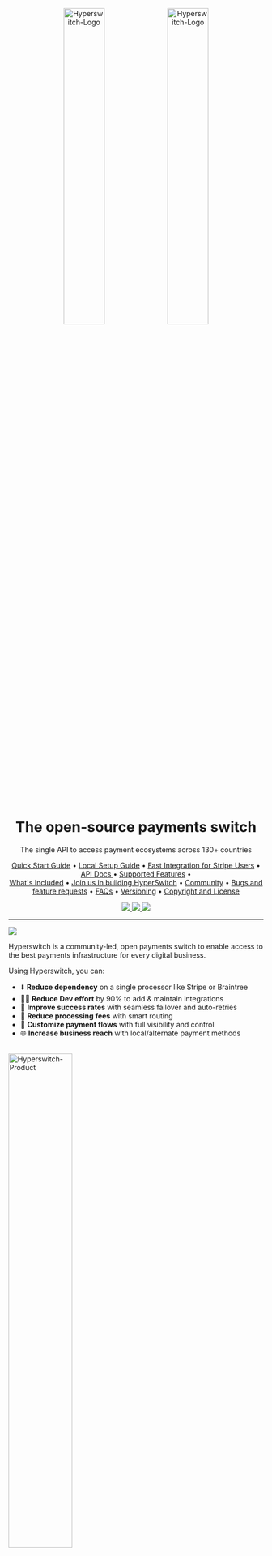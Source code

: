 <p align="center">
  <img src="./docs/imgs/hyperswitch-logo-dark.svg#gh-dark-mode-only" alt="Hyperswitch-Logo" width="40%" />
  <img src="./docs/imgs/hyperswitch-logo-light.svg#gh-light-mode-only" alt="Hyperswitch-Logo" width="40%" />
</p>

<h1 align="center">The open-source payments switch</h1>

<div align="center" >
The single API to access payment ecosystems across 130+ countries</div>

<p align="center">
  <a href="#%EF%B8%8F-quick-start-guide">Quick Start Guide</a> •
  <a href="https://github.com/juspay/hyperswitch/blob/main/docs/try_local_system.md">Local Setup Guide</a> •
  <a href="#-fast-integration-for-stripe-users">Fast Integration for Stripe Users</a> •
  <a href="https://api-reference.hyperswitch.io/introduction"> API Docs </a> •
  <a href="#-supported-features">Supported Features</a> •
  <br>
  <a href="#whats-included">What's Included</a> •
  <a href="#-join-us-in-building-hyperswitch">Join us in building HyperSwitch</a> •
  <a href="#-community">Community</a> •
  <a href="#-bugs-and-feature-requests">Bugs and feature requests</a> •
  <a href="#-FAQs">FAQs</a> •
  <a href="#-versioning">Versioning</a> •
  <a href="#%EF%B8%8F-copyright-and-license">Copyright and License</a>
</p>

<p align="center">
  <a href="https://github.com/juspay/hyperswitch/actions?query=workflow%3ACI+branch%3Amain">
    <img src="https://github.com/juspay/hyperswitch/workflows/CI/badge.svg" />
  </a>
  <a href="https://github.com/juspay/hyperswitch/blob/main/LICENSE">
    <img src="https://img.shields.io/github/license/juspay/hyperswitch" />
  </a>
  <a href="https://github.com/juspay/hyperswitch/blob/main/LICENSE">
    <img src="https://img.shields.io/badge/Made_in-Rust-orange" />
  </a>
</p>

<hr>
<img src="./docs/imgs/switch.png" />

Hyperswitch is a community-led, open payments switch to enable access to the best payments infrastructure for every digital business.

Using Hyperswitch, you can:

- ⬇️ **Reduce dependency** on a single processor like Stripe or Braintree
- 🧑‍💻 **Reduce Dev effort** by 90% to add & maintain integrations
- 🚀 **Improve success rates** with seamless failover and auto-retries
- 💸 **Reduce processing fees** with smart routing
- 🎨 **Customize payment flows** with full visibility and control
- 🌐 **Increase business reach** with local/alternate payment methods

<br>
<img src="./docs/imgs/hyperswitch-product.png" alt="Hyperswitch-Product" width="50%"/>

<a href="#Quick Start Guide">
  <h2 id="Quick Start Guide">⚡️ Quick Start Guide</h2>
</a>

### One-click deployment on AWS cloud

The fastest and easiest way to try Hyperswitch is via our CDK scripts

1. Click on the following button for a quick standalone deployment on AWS, suitable for prototyping.
   No code or setup is required in your system and the deployment is covered within the AWS free-tier setup.

   <a href="https://console.aws.amazon.com/cloudformation/home?region=us-east-1#/stacks/new?stackName=HyperswitchBootstarp&templateURL=https://hyperswitch-synth.s3.eu-central-1.amazonaws.com/hs-starter-config.yaml"><img src="./docs/imgs/aws_button.png" height="35"></a>

2. Sign-in to your AWS console.

3. Follow the instructions provided on the console to successfully deploy Hyperswitch

For an early access to the production-ready setup fill this <a href="https://forms.gle/v6ru55XDZFufVPnu9">Early Access Form</a>

### Run it on your system

You can run Hyperswitch on your system using Docker Compose after cloning this repository:

```shell
docker compose up -d
```

This will start the payments router, the primary component within Hyperswitch.

Check out the [local setup guide][local-setup-guide] for a more comprehensive
setup, which includes the [scheduler and monitoring services][docker-compose-scheduler-monitoring].

[local-setup-guide]: /docs/try_local_system.md
[docker-compose-scheduler-monitoring]: /docs/try_local_system.md#run-the-scheduler-and-monitoring-services

<a href="#Fast-Integration-for-Stripe-Users">
  <h2 id="Fast Integration for Stripe Users">🔌 Fast Integration for Stripe Users</h2>
</a>

If you are already using Stripe, integrating with Hyperswitch is fun, fast & easy.
Try the steps below to get a feel for how quick the setup is:

1. Get API keys from our [dashboard].
2. Follow the instructions detailed on our
   [documentation page][migrate-from-stripe].

[dashboard]: https://app.hyperswitch.io/register
[migrate-from-stripe]: https://hyperswitch.io/docs/migrateFromStripe

<a href="#Supported-Features">
  <h2 id="Supported Features">✅ Supported Features</h2>
</a>

### 🌟 Supported Payment Processors and Methods

As of Sept 2023, we support 50+ payment processors and multiple global payment methods.
In addition, we are continuously integrating new processors based on their reach and community requests.
Our target is to support 100+ processors by H2 2023.
You can find the latest list of payment processors, supported methods, and features [here][supported-connectors-and-features].

[supported-connectors-and-features]: https://hyperswitch.io/pm-list

### 🌟 Hosted Version

In addition to all the features of the open-source product, our hosted version
provides features and support to manage your payment infrastructure, compliance,
analytics, and operations end-to-end:

- **System Performance & Reliability**

  - Scalable to support 50000 tps
  - System uptime of up to 99.99%
  - Deployment with very low latency
  - Hosting option with AWS or GCP

- **Value Added Services**

  - Compliance Support, incl. PCI, GDPR, Card Vault etc
  - Customise the integration or payment experience
  - Control Center with elaborate analytics and reporting
  - Integration with Risk Management Solutions
  - Integration with other platforms like Subscription, E-commerce, Accounting,
    etc.

- **Enterprise Support**

  - 24x7 Email / On-call Support
  - Dedicated Relationship Manager
  - Custom dashboards with deep analytics, alerts, and reporting
  - Expert team to consult and improve business metrics

You can [try the hosted version in our sandbox][dashboard].

<a href="#FAQs">
  <h2 id="FAQs">🤔 FAQs</h2>
</a>

Got more questions?
Please refer to our [FAQs page][faqs].

[faqs]: https://hyperswitch.io/docs/devSupport

<!--
## Documentation

Please refer to the following documentation pages:

- Getting Started Guide [Link]
- API Reference [Link]
- Payments Fundamentals [Link]
- Installation Support [Link]
- Router Architecture [Link]
 -->

<a href="#what's-Included❓">
  <h2 id="what's-Included❓">What's Included❓</h2>
</a>

Within the repositories, you'll find the following directories and files,
logically grouping common assets and providing both compiled and minified
variations.

### Repositories

The current setup contains a single repo, which contains the core payment router
and the various connector integrations under the `src/connector` sub-directory.

<!-- ### Sub-Crates -->

### 🌳 Files Tree Layout

<!-- FIXME: this table should either be generated by a script or smoke test
should be introduced, checking it agrees with the actual structure -->

```text
.
├── config                             : Initial startup config files for the router
├── connector-template                 : boilerplate code for connectors
├── crates                             : sub-crates
│   ├── api_models                     : Request/response models for the `router` crate
│   ├── cards                          : Types to handle card masking and validation
│   ├── common_enums                   : Enums shared across the request/response types and database types
│   ├── common_utils                   : Utilities shared across `router` and other crates
│   ├── data_models                    : Represents the data/domain models used by the business/domain layer
│   ├── diesel_models                  : Database models shared across `router` and other crates
│   ├── drainer                        : Application that reads Redis streams and executes queries in database
│   ├── external_services              : Interactions with external systems like emails, KMS, etc.
│   ├── masking                        : Personal Identifiable Information protection
│   ├── redis_interface                : A user-friendly interface to Redis
│   ├── router                         : Main crate of the project
│   ├── router_derive                  : Utility macros for the `router` crate
│   ├── router_env                     : Environment of payment router: logger, basic config, its environment awareness
│   ├── scheduler                      : Scheduling and executing deferred tasks like mail scheduling
│   ├── storage_impl                   : Storage backend implementations for data structures & objects
│   └── test_utils                     : Utilities to run Postman and connector UI tests
├── docs                               : hand-written documentation
├── loadtest                           : performance benchmarking setup
├── migrations                         : diesel DB setup
├── monitoring                         : Grafana & Loki monitoring related configuration files
├── openapi                            : automatically generated OpenAPI spec
├── postman                            : postman scenarios API
└── scripts                            : automation, testing, and other utility scripts
```

<a href="#Join-us-in-building-Hyperswitch">
  <h2 id="Join-us-in-building-Hyperswitch">💪 Join us in building Hyperswitch</h2>
</a>

### 🤝 Our Belief

> Payments should be open, fast, reliable and affordable to serve
> the billions of people at scale.

Globally payment diversity has been growing at a rapid pace.
There are hundreds of payment processors and new payment methods like BNPL,
RTP etc.
Businesses need to embrace this diversity to increase conversion, reduce cost
and improve control.
But integrating and maintaining multiple processors needs a lot of dev effort.
Why should devs across companies repeat the same work?
Why can't it be unified and reused? Hence, Hyperswitch was born to create that
reusable core and let companies build and customise it as per their specific requirements.

### ✨ Our Values

1. Embrace Payments Diversity: It will drive innovation in the ecosystem in
   multiple ways.
2. Make it Open Source: Increases trust; Improves the quality and reusability of
   software.
3. Be community driven: It enables participatory design and development.
4. Build it like Systems Software: This sets a high bar for Reliability,
   Security and Performance SLAs.
5. Maximise Value Creation: For developers, customers & partners.

### 🤍 Contributing

This project is being created and maintained by [Juspay](https://juspay.in),
South Asia's largest payments orchestrator/switch, processing more than 50
Million transactions per day. The solution has 1Mn+ lines of Haskell code built
over ten years.
Hyperswitch leverages our experience in building large-scale, enterprise-grade &
frictionless payment solutions.
It is built afresh for the global markets as an open-source product in Rust.
We are long-term committed to building and making it useful for the community.

The product roadmap is open for the community's feedback.
We shall evolve a prioritisation process that is open and community-driven.
We welcome contributions from the community. Please read through our
[contributing guidelines](/docs/CONTRIBUTING.md).
Included are directions for opening issues, coding standards, and notes on
development.

- We appreciate all types of contributions: code, documentation, demo creation, or some new way you want to contribute to us.
  We will reward every contribution with a Hyperswitch branded t-shirt.
- 🦀 **Important note for Rust developers**: We aim for contributions from the community across a broad range of tracks.
  Hence, we have prioritised simplicity and code readability over purely idiomatic code.
  For example, some of the code in core functions (e.g., `payments_core`) is written to be more readable than pure-idiomatic.

<a href="#Community">
  <h2 id="Community">👥 Community</h2>
</a>

Get updates on Hyperswitch development and chat with the community:

- [Discord server][discord] for questions related to contributing to hyperswitch, questions about the architecture, components, etc.
- [Slack workspace][slack] for questions related to integrating hyperswitch, integrating a connector in hyperswitch, etc.
- [GitHub Discussions][github-discussions] to drop feature requests or suggest anything payments-related you need for your stack.

[discord]: https://discord.gg/wJZ7DVW8mm
[slack]: https://join.slack.com/t/hyperswitch-io/shared_invite/zt-1k6cz4lee-SAJzhz6bjmpp4jZCDOtOIg
[github-discussions]: https://github.com/juspay/hyperswitch/discussions

<div style="display: flex;  justify-content: center;">
    <div style="margin-right:10px">
    <a href="https://www.producthunt.com/posts/hyperswitch-2?utm_source=badge-top-post-badge&utm_medium=badge&utm_souce=badge-hyperswitch&#0045;2" target="_blank">
        <img src="https://api.producthunt.com/widgets/embed-image/v1/top-post-badge.svg?post_id=375220&theme=light&period=weekly" alt="Hyperswitch - Fast, reliable, and affordable open source payments switch | Product Hunt" style="width: 250px; height: 54px;" width="250" height="54" />
    </a>
    </div>
    <div style="margin-right:10px">
    <a href="https://www.producthunt.com/posts/hyperswitch-2?utm_source=badge-top-post-topic-badge&utm_medium=badge&utm_souce=badge-hyperswitch&#0045;2" target="_blank">
        <img src="https://api.producthunt.com/widgets/embed-image/v1/top-post-topic-badge.svg?post_id=375220&theme=light&period=weekly&topic_id=267" alt="Hyperswitch - Fast, reliable, and affordable open source payments switch | Product Hunt" style="width: 250px; height: 54px;" width="250" height="54" />
    </a>
  </div>
  <div style="margin-right:10px">
    <a href="https://www.producthunt.com/posts/hyperswitch-2?utm_source=badge-top-post-topic-badge&utm_medium=badge&utm_souce=badge-hyperswitch&#0045;2" target="_blank">
        <img src="https://api.producthunt.com/widgets/embed-image/v1/top-post-topic-badge.svg?post_id=375220&theme=light&period=weekly&topic_id=93" alt="Hyperswitch - Fast, reliable, and affordable open source payments switch | Product Hunt" style="width: 250px; height: 54px;" width="250" height="54" />
    </a>
  </div>
</div>

<a href="#Bugs and feature requests">
  <h2 id="Bugs and feature requests">🐞 Bugs and feature requests</h2>
</a>

Please read the issue guidelines and search for [existing and closed issues].
If your problem or idea is not addressed yet, please [open a new issue].

[existing and closed issues]: https://github.com/juspay/hyperswitch/issues
[open a new issue]: https://github.com/juspay/hyperswitch/issues/new/choose

<a href="#Versioning">
  <h2 id="Versioning">🔖 Versioning</h2>
</a>

Check the [CHANGELOG.md](./CHANGELOG.md) file for details.

<a href="#©Copyright and License">
  <h2 id="©Copyright and License">©️ Copyright and License</h2>
</a>

This product is licensed under the [Apache 2.0 License](LICENSE).

<a href="#Thanks to all contributors">
  <h2 id="Thanks to all contributors">✨ Thanks to all contributors</h2>
</a>

Thank you for your support in hyperswitch's growth. Keep up the great work! 🥂

<a href="https://github.com/juspay/hyperswitch/graphs/contributors">
  <img src="https://contributors-img.web.app/image?repo=juspay/hyperswitch" alt="Contributors"/>
</a>
